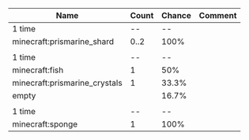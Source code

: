 | Name                          | Count | Chance | Comment |
| ----------------------------- | ----- | ------ | ------- |
| 1 time                        |    -- |     -- |         |
| minecraft:prismarine_shard    |  0..2 |   100% |         |
|                               |       |        |         |
| 1 time                        |    -- |     -- |         |
| minecraft:fish                |     1 |    50% |         |
| minecraft:prismarine_crystals |     1 |  33.3% |         |
| empty                         |       |  16.7% |         |
|                               |       |        |         |
| 1 time                        |    -- |     -- |         |
| minecraft:sponge              |     1 |   100% |         |